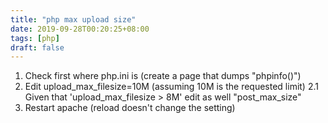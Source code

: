 ```yaml
---
title: "php max upload size"
date: 2019-09-28T00:20:25+08:00
tags: [php]
draft: false
---
```


1. Check first where php.ini is (create a page that dumps "phpinfo()")
2. Edit upload_max_filesize=10M (assuming 10M is the requested limit)
2.1 Given that 'upload_max_filesize > 8M' edit as well "post_max_size"
3. Restart apache (reload doesn't change the setting)
